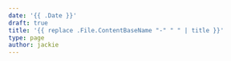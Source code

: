 ```yaml
---
date: '{{ .Date }}'
draft: true
title: '{{ replace .File.ContentBaseName "-" " " | title }}'
type: page
author: jackie
---
```


